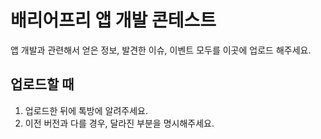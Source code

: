 # 배리어프리 앱 개발 콘테스트
앱 개발과 관련해서 얻은 정보, 발견한 이슈, 이벤트 모두를 이곳에 업로드 해주세요.



## 업로드할 때
1. 업로드한 뒤에 톡방에 알려주세요.
2. 이전 버전과 다를 경우, 달라진 부분을 명시해주세요.
